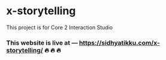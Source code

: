 # x-storytelling
 This project is for Core 2 Interaction Studio
 
 
 ### This website is live at — https://sidhyatikku.com/x-storytelling/ :fire: :fire: :fire:
